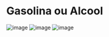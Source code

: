# Gasolina ou Alcool

![image](https://user-images.githubusercontent.com/76667230/160470084-09300759-b931-49a0-9e2e-035885093b2a.png)
![image](https://user-images.githubusercontent.com/76667230/160470220-127faf08-60e6-4e2f-bbbc-b386743d612d.png)
![image](https://user-images.githubusercontent.com/76667230/160470241-bb66bdc8-67c1-4e90-b96e-2907d15d24ed.png)

